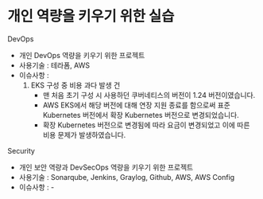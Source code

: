 # 개인 역량을 키우기 위한 실습

DevOps
- 개인 DevOps 역량을 키우기 위한 프로젝트
- 사용기술 : 테라폼, AWS
- 이슈사항 :
  1. EKS 구성 중 비용 과다 발생 건
      - 맨 처음 초기 구성 시 사용하던 쿠버네티스의 버전이 1.24 버전이였습니다.
      - AWS EKS에서 해당 버전에 대해 연장 지원 종료를 함으로써 표준 Kubernetes 버전에서 확장 Kubernetes 버전으로 변경되었습니다.
      - 확장 Kubernetes 버전으로 변경됨에 따라 요금이 변경되었고 이에 따른 비용 문제가 발생하였습니다.

Security
- 개인 보안 역량과 DevSecOps 역량을 키우기 위한 프로젝트
- 사용기술 : Sonarqube, Jenkins, Graylog, Github, AWS, AWS Config
- 이슈사항 : -
